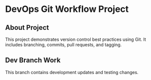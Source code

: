 # DevOps Git Workflow Project

## About Project
This project demonstrates version control best practices using Git.
It includes branching, commits, pull requests, and tagging.

## Dev Branch Work
This branch contains development updates and testing changes.
